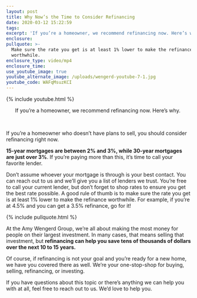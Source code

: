 ```yaml
---
layout: post
title: Why Now’s the Time to Consider Refinancing
date: 2020-03-12 15:22:59
tags:
excerpt: 'If you’re a homeowner, we recommend refinancing now. Here’s why.'
enclosure:
pullquote: >-
  Make sure the rate you get is at least 1% lower to make the refinance
  worthwhile.
enclosure_type: video/mp4
enclosure_time:
use_youtube_image: true
youtube_alternate_image: /uploads/wengerd-youtube-7-1.jpg
youtube_code: WAFqMsuzKCI
---
```


{% include youtube.html %}

<center>If you&rsquo;re a homeowner, we recommend refinancing now. Here&rsquo;s why.&nbsp;</center>

&nbsp;

If you’re a homeowner who doesn’t have plans to sell, you should consider refinancing right now.&nbsp;&nbsp;

**15-year mortgages are between 2% and 3%, while 30-year mortgages are just over 3%**. If you’re paying more than this, it’s time to call your favorite lender.

Don’t assume whoever your mortgage is through is your best contact. You can reach out to us and we’ll give you a list of lenders we trust. You’re free to call your current lender, but don’t forget to shop rates to ensure you get the best rate possible. A good rule of thumb is to make sure the rate you get is at least 1% lower to make the refinance worthwhile. For example, if you’re at 4.5% and you can get a 3.5% refinance, go for it\!&nbsp;

{% include pullquote.html %}

At the Amy Wengerd Group, we’re all about making the most money for people on their largest investment. In many cases, that means selling that investment, but **refinancing can help you save tens of thousands of dollars over the next 10 to 15 years.&nbsp;**

Of course, if refinancing is not your goal and you’re ready for a new home, we have you covered there as well. We’re your one-stop-shop for buying, selling, refinancing, or investing.&nbsp;

If you have questions about this topic or there’s anything we can help you with at all, feel free to reach out to us. We’d love to help you.&nbsp;

&nbsp;